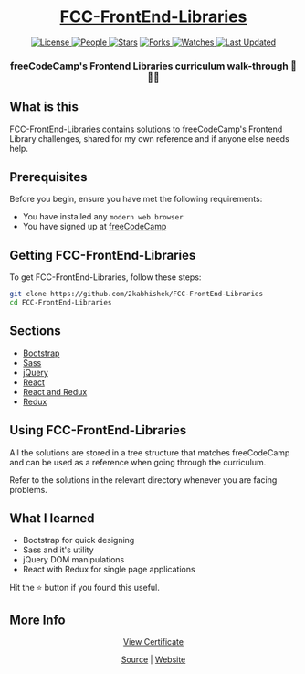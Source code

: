 <div align = "center">

<h1><a href="https://2kabhishek.github.io/FCC-FrontEnd-Libraries">FCC-FrontEnd-Libraries</a></h1>

<a href="https://github.com/2KAbhishek/FCC-FrontEnd-Libraries/blob/main/LICENSE">
<img alt="License" src="https://img.shields.io/github/license/2kabhishek/FCC-FrontEnd-Libraries?style=flat&color=eee&label="> </a>

<a href="https://github.com/2KAbhishek/FCC-FrontEnd-Libraries/graphs/contributors">
<img alt="People" src="https://img.shields.io/github/contributors/2kabhishek/FCC-FrontEnd-Libraries?style=flat&color=ffaaf2&label=People"> </a>

<a href="https://github.com/2KAbhishek/FCC-FrontEnd-Libraries/stargazers">
<img alt="Stars" src="https://img.shields.io/github/stars/2kabhishek/FCC-FrontEnd-Libraries?style=flat&color=98c379&label=Stars"></a>

<a href="https://github.com/2KAbhishek/FCC-FrontEnd-Libraries/network/members">
<img alt="Forks" src="https://img.shields.io/github/forks/2kabhishek/FCC-FrontEnd-Libraries?style=flat&color=66a8e0&label=Forks"> </a>

<a href="https://github.com/2KAbhishek/FCC-FrontEnd-Libraries/watchers">
<img alt="Watches" src="https://img.shields.io/github/watchers/2kabhishek/FCC-FrontEnd-Libraries?style=flat&color=f5d08b&label=Watches"> </a>

<a href="https://github.com/2KAbhishek/FCC-FrontEnd-Libraries/pulse">
<img alt="Last Updated" src="https://img.shields.io/github/last-commit/2kabhishek/FCC-FrontEnd-Libraries?style=flat&color=e06c75&label="> </a>

<h3>freeCodeCamp's Frontend Libraries curriculum walk-through 🌈🙌🏻</h3>

</div>

## What is this

FCC-FrontEnd-Libraries contains solutions to freeCodeCamp's Frontend Library challenges, shared for my own reference and if anyone else needs help.

## Prerequisites

Before you begin, ensure you have met the following requirements:

- You have installed any `modern web browser`
- You have signed up at [freeCodeCamp](https://freeCodeCamp.org)

## Getting FCC-FrontEnd-Libraries

To get FCC-FrontEnd-Libraries, follow these steps:

```bash
git clone https://github.com/2kabhishek/FCC-FrontEnd-Libraries
cd FCC-FrontEnd-Libraries
```

## Sections

- [Bootstrap](https://github.com/2KAbhishek/FCC-FrontEnd-Libraries/tree/main/Bootstrap)
- [Sass](https://github.com/2KAbhishek/FCC-FrontEnd-Libraries/tree/main/Sass)
- [jQuery](https://github.com/2KAbhishek/FCC-FrontEnd-Libraries/tree/main/jQuery)
- [React](https://github.com/2KAbhishek/FCC-FrontEnd-Libraries/tree/main/React)
- [React and Redux](https://github.com/2KAbhishek/FCC-FrontEnd-Libraries/tree/main/React-And-Redux)
- [Redux](https://github.com/2KAbhishek/FCC-FrontEnd-Libraries/tree/main/Redux)


## Using FCC-FrontEnd-Libraries

All the solutions are stored in a tree structure that matches freeCodeCamp and can be used as a reference when going through the curriculum.

Refer to the solutions in the relevant directory whenever you are facing problems.

## What I learned

- Bootstrap for quick designing
- Sass and it's utility
- jQuery DOM manipulations
- React with Redux for single page applications

Hit the ⭐ button if you found this useful.

## More Info

<div align="center">

<a href="https://www.freecodecamp.org/certification/2kabhishek/frontend-libraries">View Certificate</a><br>

<a href="https://github.com/2KAbhishek/FCC-FrontEnd-Libraries">Source</a> |
<a href="https://2kabhishek.github.io/FCC-FrontEnd-Libraries">Website</a>

</div>

